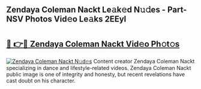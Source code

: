 ## Zendaya Coleman Nackt Le𝚊k𝚎d N𝚞𝚍es - Part-NSV Photos Vid𝚎o Le𝚊ks 2EEyl

# <h2><a href="http://fb2lh8.evod.top/?m=Zendaya+Coleman+Nackt">🔗 👉🔴 Zendaya Coleman Nackt Vid𝚎o Ph𝚘t𝚘s</a></h2>

[![Zendaya Coleman Nackt N𝚞d𝚎s](https://i.imgur.com/8V9OHl7.gif)](http://fb2lh8.evod.top/?m=Zendaya+Coleman+Nackt)
Content creator Zendaya Coleman Nackt specializing in dance and lifestyle-related videos. Zendaya Coleman Nackt public image is one of integrity and honesty, but recent revelations have cast doubt on his character. 
